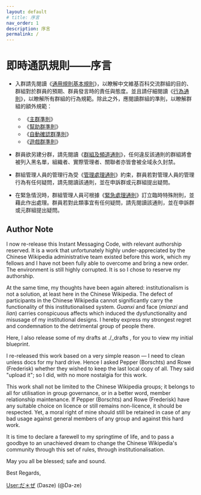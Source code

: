 ```yaml
---
layout: default
# title: 序言
nav_order: 1
description: 序言
permalink: /
---
```


# 即時通訊規則——序言

- 入群請先閱讀《[通用規則基本規則](principles/gcbr)》，以瞭解中文維基百科交流群組的目的、群組對於群員的預期、群員發言時的責任與態度。並且請仔細閱讀《[行為通則](regulations/bgr)》，以瞭解所有群組的行為規範。除此之外，應閱讀群組的準則，以瞭解群組的額外規範：

  - 《[主群準則](rules/main)》
  - 《[幫助群準則](rules/help)》
  - 《[自動確認群準則](rules/autoconfirmed)》
  - 《[遊戲群準則](rules/game)》

- 群員欲另建分群，請先閱讀《[群組及頻道通則](regulations/gacgr)》，任何違反該通則的群組將會被列入黑名單，組織者、實際管理者、關聯者亦皆會被全域永久封禁。
- 群組管理人員的管理行為受《[管理處理通則](regulations/mgr)》約束，群員若對管理人員的管理行為有任何疑問，請先閱讀該通則，並在申訴群或元群組提出疑問。
- 在緊急情況時，群組管理人員可根據《[緊急處理通則](regulations/egr)》訂立臨時特殊附則，並藉此作出處理。群員若對此類事宜有任何疑問，請先閱讀該通則，並在申訴群或元群組提出疑問。

## Author Note

I now re-release this Instant Messaging Code, with relevant authorship reserved. It is a work that unfortunately highly under-appreciated by the Chinese Wikipedia administrative team existed before this work, which my fellows and I have not been fully able to overcome and bring a new order. The environment is still highly corrupted. It is so I chose to reserve my authorship.

At the same time, my thoughts have been again altered: institutionalism is not a solution, at least here in the Chinese Wikipedia. The defect of participants in the Chinese Wikipedia cannot significantly carry the functionality of this institutionalised system. *Guanxi* and face (*mianzi* and *lian*) carries conspicuous affects which induced the dysfunctionality and misusage of my institutional designs. I hereby express my strongest regret and condemnation to the detrimental group of people there.

Here, I also release some of my drafts at ./_drafts , for you to view my initial blueprint.

I re-released this work based on a very simple reason — I need to clean unless docs for my hard drive. Hence I asked Pepper (Borschts) and Rowe (Frederisk) whether they wished to keep the last local copy of all. They said "upload it"; so I did, with no more nostalgia for this work.

This work shall not be limited to the Chinese Wikipedia groups; it belongs to all for utilisation in group governance, or in a better word, member relationship maintenance. If Pepper (Borschts) and Rowe (Frederisk) have any suitable choice on licence or still remains non-licence, it should be respected. Yet, a moral right of mine should still be retained in case of any bad usage against general members of any group and against this hard work.

It is time to declare a farewell to my springtime of life, and to pass a goodbye to an unachieved dream to change the Chinese Wikipedia's community through this set of rules, through institutionalisation.

May you all be blessed; safe and sound.

Best Regards,

[User:だ＊ぜ](https://meta.wikimedia.org/wiki/User:だ＊ぜ) (Dasze) (@Da-ze)
